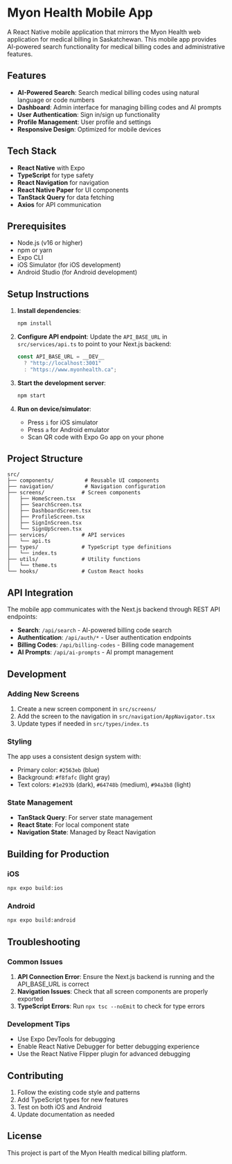 # Myon Health Mobile App

A React Native mobile application that mirrors the Myon Health web application for medical billing in Saskatchewan. This mobile app provides AI-powered search functionality for medical billing codes and administrative features.

## Features

- **AI-Powered Search**: Search medical billing codes using natural language or code numbers
- **Dashboard**: Admin interface for managing billing codes and AI prompts
- **User Authentication**: Sign in/sign up functionality
- **Profile Management**: User profile and settings
- **Responsive Design**: Optimized for mobile devices

## Tech Stack

- **React Native** with Expo
- **TypeScript** for type safety
- **React Navigation** for navigation
- **React Native Paper** for UI components
- **TanStack Query** for data fetching
- **Axios** for API communication

## Prerequisites

- Node.js (v16 or higher)
- npm or yarn
- Expo CLI
- iOS Simulator (for iOS development)
- Android Studio (for Android development)

## Setup Instructions

1. **Install dependencies**:

   ```bash
   npm install
   ```

2. **Configure API endpoint**:
   Update the `API_BASE_URL` in `src/services/api.ts` to point to your Next.js backend:

   ```typescript
   const API_BASE_URL = __DEV__
     ? "http://localhost:3001"
     : "https://www.myonhealth.ca";
   ```

3. **Start the development server**:

   ```bash
   npm start
   ```

4. **Run on device/simulator**:
   - Press `i` for iOS simulator
   - Press `a` for Android emulator
   - Scan QR code with Expo Go app on your phone

## Project Structure

```
src/
├── components/          # Reusable UI components
├── navigation/          # Navigation configuration
├── screens/            # Screen components
│   ├── HomeScreen.tsx
│   ├── SearchScreen.tsx
│   ├── DashboardScreen.tsx
│   ├── ProfileScreen.tsx
│   ├── SignInScreen.tsx
│   └── SignUpScreen.tsx
├── services/           # API services
│   └── api.ts
├── types/              # TypeScript type definitions
│   └── index.ts
├── utils/              # Utility functions
│   └── theme.ts
└── hooks/              # Custom React hooks
```

## API Integration

The mobile app communicates with the Next.js backend through REST API endpoints:

- **Search**: `/api/search` - AI-powered billing code search
- **Authentication**: `/api/auth/*` - User authentication endpoints
- **Billing Codes**: `/api/billing-codes` - Billing code management
- **AI Prompts**: `/api/ai-prompts` - AI prompt management

## Development

### Adding New Screens

1. Create a new screen component in `src/screens/`
2. Add the screen to the navigation in `src/navigation/AppNavigator.tsx`
3. Update types if needed in `src/types/index.ts`

### Styling

The app uses a consistent design system with:

- Primary color: `#2563eb` (blue)
- Background: `#f8fafc` (light gray)
- Text colors: `#1e293b` (dark), `#64748b` (medium), `#94a3b8` (light)

### State Management

- **TanStack Query**: For server state management
- **React State**: For local component state
- **Navigation State**: Managed by React Navigation

## Building for Production

### iOS

```bash
npx expo build:ios
```

### Android

```bash
npx expo build:android
```

## Troubleshooting

### Common Issues

1. **API Connection Error**: Ensure the Next.js backend is running and the API_BASE_URL is correct
2. **Navigation Issues**: Check that all screen components are properly exported
3. **TypeScript Errors**: Run `npx tsc --noEmit` to check for type errors

### Development Tips

- Use Expo DevTools for debugging
- Enable React Native Debugger for better debugging experience
- Use the React Native Flipper plugin for advanced debugging

## Contributing

1. Follow the existing code style and patterns
2. Add TypeScript types for new features
3. Test on both iOS and Android
4. Update documentation as needed

## License

This project is part of the Myon Health medical billing platform.
